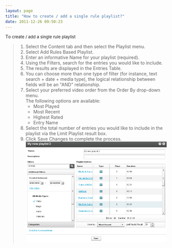 ```yaml
---
layout: page
title: "How to create / add a single rule playlist?"
date: 2011-12-26 09:50:23
---
```


<p class="mce-procedure">
  T<span style="font-size: small;">o create / add a single rule playlist</span>
</p>

> 1.  Select the Content tab and then select the Playlist menu.
> 2.  Select Add Rules Based Playlist.
> 3.  Enter an informative Name for your playlist (required).
> 4.  Using the Filters, search for the entries you would like to include.
> 5.  The results are displayed in the Entries Table.
> 6.  You can choose more than one type of filter (for instance, text search + date + media type), the logical relationship between fields will be an "AND" relationship.
> 7.  Select your preferred video order from the Order By drop-down menu.  
>     The following options are available:  
>     *   Most Played
>     *   Most Recent
>     *   Highest Rated
>     *   Entry Name
> 8.  Select the total number of entries you would like to include in the playlist via the Limit Playlist result box.
> 9.  Click Save Changes to complete the process.  
>     <span style="font-family: David CLM Medium; font-size: small;"><img src="../../assets/128">

<span style="font-family: David CLM Medium; font-size: small;"> </span>